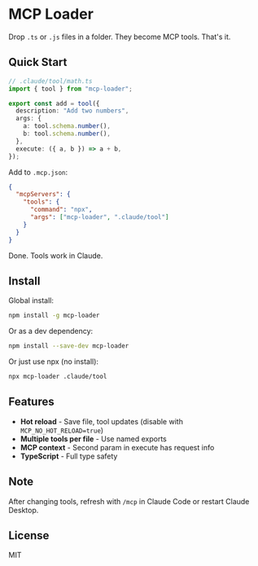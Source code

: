 # MCP Loader

Drop `.ts` or `.js` files in a folder. They become MCP tools. That's it.

## Quick Start

```typescript
// .claude/tool/math.ts
import { tool } from "mcp-loader";

export const add = tool({
  description: "Add two numbers",
  args: {
    a: tool.schema.number(),
    b: tool.schema.number(),
  },
  execute: ({ a, b }) => a + b,
});
```

Add to `.mcp.json`:
```json
{
  "mcpServers": {
    "tools": {
      "command": "npx",
      "args": ["mcp-loader", ".claude/tool"]
    }
  }
}
```

Done. Tools work in Claude.

## Install

Global install:
```bash
npm install -g mcp-loader
```

Or as a dev dependency:
```bash
npm install --save-dev mcp-loader
```

Or just use npx (no install):
```bash
npx mcp-loader .claude/tool
```

## Features

- **Hot reload** - Save file, tool updates (disable with `MCP_NO_HOT_RELOAD=true`)
- **Multiple tools per file** - Use named exports
- **MCP context** - Second param in execute has request info
- **TypeScript** - Full type safety

## Note

After changing tools, refresh with `/mcp` in Claude Code or restart Claude Desktop.

## License

MIT
